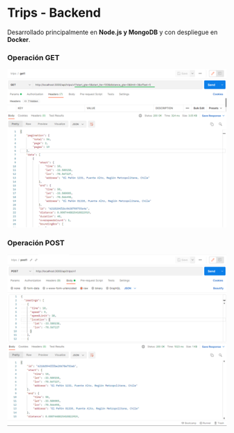 # Trips - Backend
Desarrollado principalmente en **Node.js y MongoDB** y con despliegue en **Docker**.
### Operación GET
  ![alt text](https://github.com/vorellana/Trips-API/blob/main/resources/get_1.png?raw=true)
### Operación POST
  ![alt text](https://github.com/vorellana/Trips-API/blob/main/resources/post_1.png?raw=true)  


